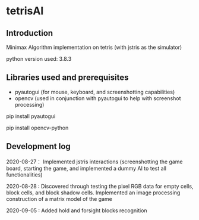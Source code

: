 # tetrisAI

## Introduction

Minimax Algorithm implementation on tetris (with jstris as the simulator)

python version used: 3.8.3

## Libraries used and prerequisites

- pyautogui (for mouse, keyboard, and screenshotting capabilities)
- opencv (used in conjunction with pyautogui to help with screenshot processing)

pip install pyautogui

pip install opencv-python


## Development log

2020-08-27： Implemented jstris interactions (screenshotting the game board, starting the game, and implemented a dummy AI to test all functionalities)

2020-08-28 : Discovered through testing the pixel RGB data for empty cells, block cells, and block shadow cells. Implemented an image processing construction of a matrix model of the game

2020-09-05 : Added hold and forsight blocks recognition 